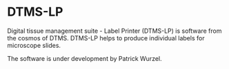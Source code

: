 # DTMS-LP

Digital tissue management suite - Label Printer (DTMS-LP) is software from the cosmos of DTMS.
DTMS-LP helps to produce individual labels for microscope slides.

The software is under development by Patrick Wurzel.
